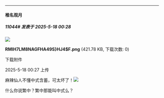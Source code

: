 ﻿
*****

####  椎名观月  
##### 11044#       发表于 2025-5-18 00:28

<img src="https://img.stage1st.com/forum/202505/18/002710wreey3502kkr7kru.png" referrerpolicy="no-referrer">

<strong>RMIH7LM8NAGFHA49S}HJ4$F.png</strong> (421.78 KB, 下载次数: 0)

下载附件

2025-5-18 00:27 上传

麻辣仙人不懂中式含蓄，可太坏了！<img src="https://static.stage1st.com/image/smiley/face2017/129.png" referrerpolicy="no-referrer">

什么你说繁中？繁中那能叫中式么？

